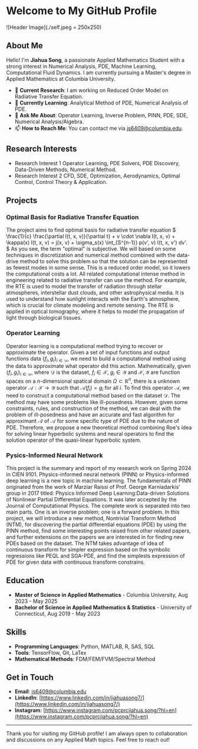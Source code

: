 # Welcome to My GitHub Profile

![Header Image](./self.jpeg = 250x250) <!-- Optional: Add a custom header image -->

## About Me

Hello! I'm **Jiahua Song**, a passionate Applied Mathematics Student with a strong interest in Numerical Analysis, PDE, Machine Learning, Computational Fluid Dynamics. I am currently pursuing a Master's degree in Applied Mathematics at Columbia University.

- 🔭 **Current Research**: I am working on Reduced Order Model on Radiative Transfer Equation.
- 🌱 **Currently Learning**: Analytical Method of PDE, Numerical Analysis of PDE.
- 💬 **Ask Me About**: Operator Learning, Inverse Problem, PINN, PDE, SDE, Numerical Analysis/Algebra.
- 📫 **How to Reach Me**: You can contact me via js6409@columbia.edu.

## Research Interests

- Research Interest 1 Operator Learning, PDE Solvers, PDE Discovery, Data-Driven Methods, Numerical Method.
- Research Interest 2 CFD, SDE, Optimization, Aerodynamics, Optimal Control, Control Theory & Application. 

## Projects

### Optimal Basis for Radiative Transfer Equation

The project aims to find optimal basis for radiative transfer equation 
$
\frac{1}{c} \frac{\partial I(t, x, v)}{\partial t} + v \cdot \nabla I(t, x, v) + \kappa(x) I(t, x, v) = j(x, v) + \sigma_s(x) \int_{S^{n-1}} p(v', v) I(t, x, v') dv'.
$ As you see, the term "optimal" is subjective. We will based on some techniques in discretization and numerical method combined with the data-drive method to solve this problem so that the solution can be represented as fewest modes in some sense. This is a reduced order model, so it lowers the computational costs a lot. All related computational intense method in engineering related to radiative transfer can use the method. For example, the RTE is used to model the transfer of radiation through stellar atmospheres, interstellar dust clouds, and other astrophysical media. It is used to understand how sunlight interacts with the Earth's atmosphere, which is crucial for climate modeling and remote sensing. The RTE is applied in optical tomography, where it helps to model the propagation of light through biological tissues.

### Operator Learning

Operator learning is a computational method trying to recover or approximate the operator. Given a set of input functions and output functions data $\{f_i, g_i\}_{i\in \mathcal{D}}$, we need to build a computational method using the data to approximate what operator did this action. Mathematically, given $\{f_i, g_i\}_{i\in \mathcal{D}}$, where $\mathcal{D}$ is the dataset, $f_i\in \mathcal{X}$, $g_i\in \mathcal{Y}$ and $\mathcal{X}, \mathcal{Y}$ are function spaces on a $n$-dimensional spatical domain $\Omega \subset \mathbb{R}^n$, there is a unknown operator $\mathcal{A}: \mathcal{X}\to \mathcal{Y}$ such that $\mathcal{A}(f_i)=g_i$ for all $i$. To find this operator $\mathcal{A}$, we need to construct a computational method based on the dataset $\mathcal{D}$. The method may have some problems like ill-posedness. However, given some constraints, rules, and construction of the method, we can deal with the problem of ill-posedness and have an accurate and fast algorithm for approximant $\mathcal{\hat{A}}$ of $\mathcal{A}$ for some specific type of PDE due to the nature of PDE. Therefore, we propose a new theoretical method combining Roe's idea for solving linear hyperbolic systems and neural operators to find the solution operator of the quasi-linear hyperbolic system. 

### Pysics-Informed Neural Network

This project is the summary and report of my research work on Spring 2024 in CIEN 9101. Physics-informed neural network (PINN) or Physics-informed deep learning is a new topic in machine learning. The fundamentals of PINN originated from the work of Marziar Raissi of Prof. George Karniadarkis' group in 2017 titled: Physics Informed Deep Learning:Data-driven Solutions of Nonlinear Partial Differential Equations. It was later accepted by the Journal of Computational Physics. The complete work is separated into two main parts. One is an inverse problem; one is a forward problem. In this project, we will introduce a new method, Nontrivial Transform Method (NTM), for discovering the partial differential equations (PDE) by using the PINN method, find some interesting points raised from other related papers, and further extensions on the papers we are interested in for finding new PDEs based on the dataset. The NTM takes advantage of idea of continuous transform for simpler expression based on the symbolic regressions like PEQL and SGA-PDE, and find the simplests expression of PDE for given data with continuous transform constrains.



## Education

- **Master of Science in Applied Mathematics** - Columbia University, Aug 2023 - May 2025
- **Bachelor of Science in Applied Mathematics & Statistics** - University of Connecticut, Aug 2019 - May 2023

## Skills

- **Programming Languages**: Python, MATLAB, R, SAS, SQL
- **Tools**: TensorFlow, Git, LaTex
- **Mathematical Methods**: FDM/FEM/FVM/Spectral Method

## Get in Touch

- **Email**: js6409@columbia.edu
- **LinkedIn**: [https://www.linkedin.com/in/jiahuasong7/](https://www.linkedin.com/in/jiahuasong7/)
- **Instagram**: [https://www.instagram.com/pcprcjiahua.song/?hl=en](https://www.instagram.com/pcprcjiahua.song/?hl=en)

---

Thank you for visiting my GitHub profile! I am always open to collaboration and discussions on any Applied Math topics. Feel free to reach out!
